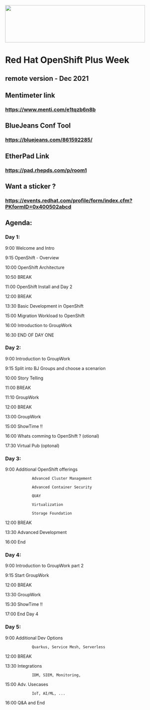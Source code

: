 <img src="https://github.com/alfbach/OCP_Arch/blob/master/logo.png" width="450" height="120">


# Red Hat OpenShift Plus Week
## remote version - Dec 2021

## Mentimeter link

### https://www.menti.com/e1tqzb6n8b

## BlueJeans Conf Tool

### https://bluejeans.com/861592285/

## EtherPad Link

### https://pad.rhepds.com/p/room1

## Want a sticker ?

### https://events.redhat.com/profile/form/index.cfm?PKformID=0x400502abcd

## Agenda:


### Day 1:

9:00		Welcome and Intro

9:15		OpenShift - Overview

10:00		OpenShift Architecture

10:50		BREAK		

11:00		OpenShift Install and Day 2

12:00		BREAK

13:30		Basic Development in OpenShift

15:00		Migration Workload to OpenShift

16:00		Introduction to GroupWork

16:30		END OF DAY ONE

### Day 2:

9:00		Introduction to GroupWork

9:15		Split into BJ Groups and choose a scenarion 	

10:00		Story Telling

11:00		BREAK

11:10		GroupWork

12:00		BREAK

13:00		GroupWork

15:00		ShowTime !!

16:00		Whats comming to OpenShift ? 	(otional)

17:30		Virtual Pub			(optonal)	

### Day 3:

9:00		Additional OpenShift offerings

				Advanced Cluster Management

				Advanced Container Security

				QUAY

				Virtualization

				Storage Foundation

12:00		BREAK

13:30		Advanced Development

16:00		End

### Day 4:

9:00		Introduction to GroupWork part 2

9:15		Start GroupWork 	

12:00		BREAK

13:30		GroupWork

15:30		ShowTime !!

17:00		End Day 4

### Day 5:

9:00		Additional Dev Options

		 		Quarkus, Service Mesh, Serverless

12:00		BREAK

13:30		Integrations

				IDM, SIEM, Monitoring,

15:00		Adv. Usecases

				IoT, AI/ML, ...

16:00		Q&A and End 
